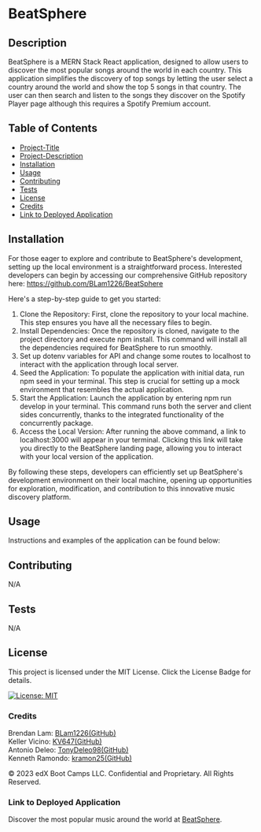 # BeatSphere

## Description 
BeatSphere is a MERN Stack React application, designed to allow users to discover the most popular songs around the world in each country. This application simplifies the discovery of top songs by letting the user select a country around the world and show the top 5 songs in that country. The user can then search and listen to the songs they discover on the Spotify Player page although this requires a Spotify Premium account.

## Table of Contents
* [Project-Title](#project-title)
* [Project-Description](#project-description)
* [Installation](#installation)
* [Usage](#usage)
* [Contributing](#contributing)
* [Tests](#tests)
* [License](#license)
* [Credits](#credits)
* [Link to Deployed Application](#link-to-deployed-application)

## Installation

For those eager to explore and contribute to BeatSphere's development, setting up the local environment is a straightforward process. Interested developers can begin by accessing our comprehensive GitHub repository here: https://github.com/BLam1226/BeatSphere

Here's a step-by-step guide to get you started:

1. Clone the Repository: First, clone the repository to your local machine. This step ensures you have all the necessary files to begin.
2. Install Dependencies: Once the repository is cloned, navigate to the project directory and execute npm install. This command will install all the dependencies required for BeatSphere to run smoothly.
3. Set up dotenv variables for API and change some routes to localhost to interact with the application through local server.
4. Seed the Application: To populate the application with initial data, run npm seed in your terminal. This step is crucial for setting up a mock environment that resembles the actual application.
5. Start the Application: Launch the application by entering npm run develop in your terminal. This command runs both the server and client sides concurrently, thanks to the integrated functionality of the concurrently package.
6. Access the Local Version: After running the above command, a link to localhost:3000 will appear in your terminal. Clicking this link will take you directly to the BeatSphere landing page, allowing you to interact with your local version of the application.

By following these steps, developers can efficiently set up BeatSphere's development environment on their local machine, opening up opportunities for exploration, modification, and contribution to this innovative music discovery platform.

## Usage

Instructions and examples of the application can be found below:


## Contributing
N/A

## Tests
N/A

## License
This project is licensed under the MIT License. Click the License Badge for details.

[![License: MIT](https://img.shields.io/badge/License-MIT-blue.svg)](https://opensource.org/licenses/MIT)

### Credits

Brendan Lam: [BLam1226(GitHub)](https://github.com/BLam1226)  
Keller Vicino: [KV647(GitHub)](https://github.com/KV647)  
Antonio Deleo: [TonyDeleo98(GitHub)](https://github.com/TonyDeleo98)  
Kenneth Ramondo: [kramon25(GitHub)](https://github.com/kramon25)  

© 2023 edX Boot Camps LLC. Confidential and Proprietary. All Rights Reserved.

### Link to Deployed Application

Discover the most popular music around the world at [BeatSphere](https://beat-sphere-be92cb90b28f.herokuapp.com/).
